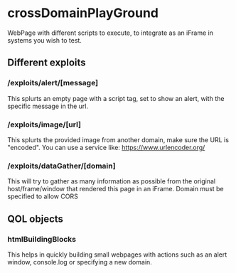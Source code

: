 # crossDomainPlayGround
 WebPage with different scripts to execute, to integrate as an iFrame in systems you wish to test.

## Different exploits
 ### /exploits/alert/[message]
  This splurts an empty page with a script tag, set to show an alert, with the specific message in the url.
 ### /exploits/image/[url]
  This splurts the provided image from another domain, make sure the URL is "encoded". You can use a service like: https://www.urlencoder.org/
 ### /exploits/dataGather/[domain]
  This will try to gather as many information as possible from the original host/frame/window that rendered this page in an iFrame. Domain must be specified to allow CORS

## QOL objects
 ### htmlBuildingBlocks
  This helps in quickly building small webpages with actions such as an alert window, console.log or specifying a new domain.